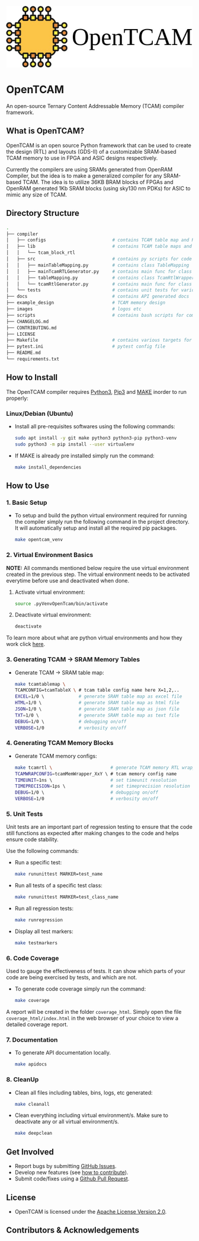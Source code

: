 <div align="center">
    <img src="./images/opentcam_logo.jpg">
    <!-- <img src="./images/opentcam_logo.svg"> -->
</div>


# OpenTCAM
An open-source Ternary Content Addressable Memory (TCAM) compiler framework.

## What is OpenTCAM?
<!-- introduction -->
OpenTCAM is an open source Python framework that can be used to create the design (RTL) and layouts (GDS-II) of a customizable SRAM-based TCAM memory to use in FPGA and ASIC designs respectively. 

Currently the compilers are using SRAMs generated from OpenRAM Compiler, but the idea is to make a generalized compiler for any SRAM-based TCAM. The idea is to utilize 36KB BRAM blocks of FPGAs and OpenRAM generated 1Kb SRAM blocks (using sky130 nm PDKs) for ASIC to mimic any size of TCAM.

## Directory Structure
```bash
.
├── compiler
│   ├── configs                         # contains TCAM table map and RTL block config parameters.
│   ├── lib                             # contains TCAM table maps and RTl blocks.
│   │   └── tcam_block_rtl
│   ├── src                             # contains py scripts for code compilation
│   │   ├── mainTableMapping.py         # contains class TableMapping
│   │   ├── mainTcamRTLGenerator.py     # contains main func for class TableMapping
│   │   ├── tableMapping.py             # contains class TcamRtlWrapperGenerator
│   │   └── tcamRtlGenerator.py         # contains main func for class TcamRtlWrapperGenerator
│   └── tests                           # contains unit tests for various py classes 
├── docs                                # contains API generated docs
├── example_design                      # TCAM memory design
├── images                              # logos etc
├── scripts                             # contains bash scripts for compilation, variable storage etc.
├── CHANGELOG.md    
├── CONTRIBUTING.md
├── LICENSE
├── Makefile                            # contains various targets for simulation. Run `make help` for more info.
├── pytest.ini                          # pytest config file
├── README.md       
└── requirements.txt
```

## How to Install
The OpenTCAM compiler requires [Python3](https://www.python.org/downloads/), [Pip3](https://pypi.org/) and [MAKE](https://www.gnu.org/software/make/) inorder to run properly:

### Linux/Debian (Ubuntu)
-   Install all pre-requisites softwares using the following commands:
    ```bash
    sudo apt install -y git make python3 python3-pip python3-venv
	sudo python3 -m pip install --user virtualenv 
    ```
-   If MAKE is already pre installed simply run the command:
    ```bash
    make install_dependencies
    ```

<!-- ### MacOS
-   Make sure you have [Homebrew](https://brew.sh/) installed.
-   Install using the following command:
    ```bash
    brew install python3
    ``` -->

## How to Use
### 1.  Basic Setup
<!-- explain how to create virtual environments -->
- To setup and build the python virtual environment required for running the compiler simply run the following command in the project directory. It will automatically setup and install all the required pip packages.
    ```bash
    make opentcam_venv
    ```

### 2.  Virtual Environment Basics
<!-- explain how to use virtual environments -->
**NOTE:** All commands mentioned below require the use virtual environment created in the previous step. The virtual environment needs to be activated everytime before use and deactivated when done.
1.  Activate virtual environment: 
    ```bash
    source .pyVenvOpenTcam/bin/activate
    ```
2.  Deactivate virtual environment:
    ```bash
    deactivate
    ```
To learn more about what are python virtual environments and how they work click [here](https://realpython.com/python-virtual-environments-a-primer/).

### 3.  Generating TCAM -> SRAM Memory Tables
<!-- explain how to run and simulate the opentcam code -->
-   Generate TCAM -> SRAM table map:
    ```bash
	make tcamtablemap \
	TCAMCONFIG=tcamTableX \ # tcam table config name here X=1,2,..
    EXCEL=1/0 \             # generate SRAM table map as excel file
    HTML=1/0 \              # generate SRAM table map as html file
    JSON=1/0 \              # generate SRAM table map as json file
    TXT=1/0 \               # generate SRAM table map as text file
    DEBUG=1/0 \             # debugging on/off
    VERBOSE=1/0             # verbosity on/off    
	```

### 4.  Generating TCAM Memory Blocks
<!-- explain how to run and simulate the opentcam code -->
-   Generate TCAM memory configs:
    ```bash
	make tcamrtl \			            # generate TCAM memory RTL wrapper
	TCAMWRAPCONFIG=tcamMemWrapper_XxY \ # tcam memory config name
	TIMEUNIT=1ns \                      # set timeunit resolution 
	TIMEPRECISION=1ps \                 # set timeprecision resolution
	DEBUG=1/0 \                         # debugging on/off
	VERBOSE=1/0                         # verbosity on/off
	```

### 5.  Unit Tests
<!-- explain how to run and simulate the opentcam tests -->
Unit tests are an important part of regression testing to ensure that the code still functions as expected after making changes to the code and helps ensure code stability.

Use the following commands:
-   Run a specific test:
    ```bash
    make rununittest MARKER=test_name
    ```
-   Run all tests of a specific test class:
    ```bash
    make rununittest MARKER=test_class_name
    ```
-   Run all regression tests:
    ```bash
    make runregression
    ```
-   Display all test markers:
    ```bash
    make testmarkers
    ```

### 6.  Code Coverage
<!-- explain how to run and simulate code coverage -->
Used to gauge the effectiveness of tests. It can show which parts of your code are being exercised by tests, and which are not.
-   To generate code coverage simply run the command:
    ```bash
    make coverage
    ```
A report will be created in the folder `coverage_html`. Simply open the file `coverage_html/index.html` in the web browser of your choice to view a detailed coverage report.

### 7.  Documentation
<!-- We have created a detailed presentation that serves as our documentation (for now). Take a look at it [here](). -->
-   To generate API documentation locally.
    ```bash
    make apidocs
    ```

### 8.  CleanUp
-   Clean all files including tables, bins, logs, etc generated:
    ```bash
    make cleanall
    ```
-   Clean everything including virtual environment/s. Make sure to deactivate any or all virtual environment/s.
    ```bash
    make deepclean
    ```

## Get Involved
-   Report bugs by submitting [GitHub Issues](https://github.com/merledu/OpenTcam/issues).
-   Develop new features (see [how to contribute](https://github.com/merledu/OpenTcam/master/CONTRIBUTING.md)).
-   Submit code/fixes using a [Github Pull Request](https://github.com/merledu/OpenTcam/pulls).

## License
-   OpenTCAM is licensed under the [Apache License Version 2.0](https://www.apache.org/licenses/LICENSE-2.0).

## Contributors & Acknowledgements
<!-- -   [Dr. Ali Ahmed](https://github.com/aliahmedphd) is the -->
<!-- -   [Usman Siddique](https://github.com/usman1515) is the  -->
<!-- -   [Sajjad Ahmed](https://github.com/sajjadahmed677) is the -->

<!-- If I forgot to add you, please let me know! -->
